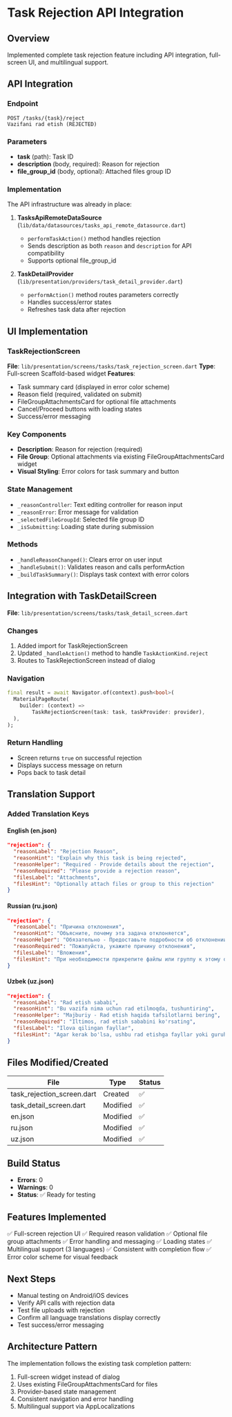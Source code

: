 # Task Rejection API Integration

## Overview
Implemented complete task rejection feature including API integration, full-screen UI, and multilingual support.

## API Integration

### Endpoint
```
POST /tasks/{task}/reject
Vazifani rad etish (REJECTED)
```

### Parameters
- **task** (path): Task ID
- **description** (body, required): Reason for rejection
- **file_group_id** (body, optional): Attached files group ID

### Implementation
The API infrastructure was already in place:

1. **TasksApiRemoteDataSource** (`lib/data/datasources/tasks_api_remote_datasource.dart`)
   - `performTaskAction()` method handles rejection
   - Sends description as both `reason` and `description` for API compatibility
   - Supports optional file_group_id

2. **TaskDetailProvider** (`lib/presentation/providers/task_detail_provider.dart`)
   - `performAction()` method routes parameters correctly
   - Handles success/error states
   - Refreshes task data after rejection

## UI Implementation

### TaskRejectionScreen
**File**: `lib/presentation/screens/tasks/task_rejection_screen.dart`
**Type**: Full-screen Scaffold-based widget
**Features**:
- Task summary card (displayed in error color scheme)
- Reason field (required, validated on submit)
- FileGroupAttachmentsCard for optional file attachments
- Cancel/Proceed buttons with loading states
- Success/error messaging

### Key Components
- **Description**: Reason for rejection (required)
- **File Group**: Optional attachments via existing FileGroupAttachmentsCard widget
- **Visual Styling**: Error colors for task summary and button

### State Management
- `_reasonController`: Text editing controller for reason input
- `_reasonError`: Error message for validation
- `_selectedFileGroupId`: Selected file group ID
- `_isSubmitting`: Loading state during submission

### Methods
- `_handleReasonChanged()`: Clears error on user input
- `_handleSubmit()`: Validates reason and calls performAction
- `_buildTaskSummary()`: Displays task context with error colors

## Integration with TaskDetailScreen

**File**: `lib/presentation/screens/tasks/task_detail_screen.dart`

### Changes
1. Added import for TaskRejectionScreen
2. Updated `_handleAction()` method to handle `TaskActionKind.reject`
3. Routes to TaskRejectionScreen instead of dialog

### Navigation
```dart
final result = await Navigator.of(context).push<bool>(
  MaterialPageRoute(
    builder: (context) =>
        TaskRejectionScreen(task: task, taskProvider: provider),
  ),
);
```

### Return Handling
- Screen returns `true` on successful rejection
- Displays success message on return
- Pops back to task detail

## Translation Support

### Added Translation Keys

#### English (en.json)
```json
"rejection": {
  "reasonLabel": "Rejection Reason",
  "reasonHint": "Explain why this task is being rejected",
  "reasonHelper": "Required - Provide details about the rejection",
  "reasonRequired": "Please provide a rejection reason",
  "filesLabel": "Attachments",
  "filesHint": "Optionally attach files or group to this rejection"
}
```

#### Russian (ru.json)
```json
"rejection": {
  "reasonLabel": "Причина отклонения",
  "reasonHint": "Объясните, почему эта задача отклоняется",
  "reasonHelper": "Обязательно - Предоставьте подробности об отклонении",
  "reasonRequired": "Пожалуйста, укажите причину отклонения",
  "filesLabel": "Вложения",
  "filesHint": "При необходимости прикрепите файлы или группу к этому отклонению"
}
```

#### Uzbek (uz.json)
```json
"rejection": {
  "reasonLabel": "Rad etish sababi",
  "reasonHint": "Bu vazifa nima uchun rad etilmoqda, tushuntiring",
  "reasonHelper": "Majburiy - Rad etish haqida tafsilotlarni bering",
  "reasonRequired": "Iltimos, rad etish sababini ko'rsating",
  "filesLabel": "Ilova qilingan fayllar",
  "filesHint": "Agar kerak bo'lsa, ushbu rad etishga fayllar yoki guruhni biriktiring"
}
```

## Files Modified/Created

| File | Type | Status |
|------|------|--------|
| task_rejection_screen.dart | Created | ✅ |
| task_detail_screen.dart | Modified | ✅ |
| en.json | Modified | ✅ |
| ru.json | Modified | ✅ |
| uz.json | Modified | ✅ |

## Build Status
- **Errors**: 0
- **Warnings**: 0
- **Status**: ✅ Ready for testing

## Features Implemented
✅ Full-screen rejection UI
✅ Required reason validation
✅ Optional file group attachments
✅ Error handling and messaging
✅ Loading states
✅ Multilingual support (3 languages)
✅ Consistent with completion flow
✅ Error color scheme for visual feedback

## Next Steps
- Manual testing on Android/iOS devices
- Verify API calls with rejection data
- Test file uploads with rejection
- Confirm all language translations display correctly
- Test success/error messaging

## Architecture Pattern
The implementation follows the existing task completion pattern:
1. Full-screen widget instead of dialog
2. Uses existing FileGroupAttachmentsCard for files
3. Provider-based state management
4. Consistent navigation and error handling
5. Multilingual support via AppLocalizations
